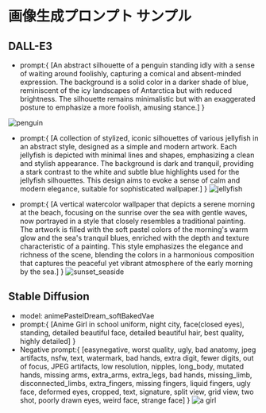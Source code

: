 # 画像生成プロンプト サンプル

## DALL-E3
- prompt:{
    [An abstract silhouette of a penguin standing idly with a sense of waiting around foolishly, capturing a comical and absent-minded expression. The background is a solid color in a darker shade of blue, reminiscent of the icy landscapes of Antarctica but with reduced brightness. The silhouette remains minimalistic but with an exaggerated posture to emphasize a more foolish, amusing stance.]
}

![penguin](https://github.com/nsh00/samples/blob/main/Generate_imege/assets/penguin_silhouette.png)

- prompt:{
    [A collection of stylized, iconic silhouettes of various jellyfish in an abstract style, designed as a simple and modern artwork. Each jellyfish is depicted with minimal lines and shapes, emphasizing a clean and stylish appearance. The background is dark and tranquil, providing a stark contrast to the white and subtle blue highlights used for the jellyfish silhouettes. This design aims to evoke a sense of calm and modern elegance, suitable for sophisticated wallpaper.]
}
![jellyfish](https://github.com/nsh00/samples/blob/main/Generate_imege/assets/jellyfishpng.png)


- prompt:{
    [A vertical watercolor wallpaper that depicts a serene morning at the beach, focusing on the sunrise over the sea with gentle waves, now portrayed in a style that closely resembles a traditional painting. The artwork is filled with the soft pastel colors of the morning's warm glow and the sea's tranquil blues, enriched with the depth and texture characteristic of a painting. This style emphasizes the elegance and richness of the scene, blending the colors in a harmonious composition that captures the peaceful yet vibrant atmosphere of the early morning by the sea.]
}
![sunset_seaside](https://github.com/nsh00/samples/blob/main/Generate_imege/assets/sunset_seaside.png)


## Stable Diffusion
- model: animePastelDream_softBakedVae
- prompt:{
    [Anime Girl in school uniform, night city,  face(closed eyes), standing, detailed beautiful face, detailed beautiful hair, best quality, highly detailed]
}
- Negative prompt:{
    [easynegative, worst quality, ugly, bad anatomy, jpeg artifacts, nsfw, text, watermark, bad hands, extra digit, fewer digits, out of focus, JPEG artifacts, low resolution, nipples, long_body, mutated hands, missing arms, extra_arms, extra_legs, bad hands, missing_limb, disconnected_limbs, extra_fingers, missing fingers, liquid fingers, ugly face, deformed eyes, cropped, text, signature, split view, grid view, two shot, poorly drawn eyes, weird face, strange face]
}
![a girl](samples\Generate_imege\assets\00015-4222947585.png)